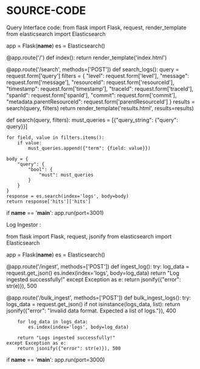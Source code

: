 # SOURCE-CODE

Query Interface code:
from flask import Flask, request, render_template
from elasticsearch import Elasticsearch

app = Flask(__name__)
es = Elasticsearch()

@app.route('/')
def index():
    return render_template('index.html')

@app.route('/search', methods=['POST'])
def search_logs():
    query = request.form['query']
    filters = {
        "level": request.form['level'],
        "message": request.form['message'],
        "resourceId": request.form['resourceId'],
        "timestamp": request.form['timestamp'],
        "traceId": request.form['traceId'],
        "spanId": request.form['spanId'],
        "commit": request.form['commit'],
        "metadata.parentResourceId": request.form['parentResourceId']
    }
    results = search(query, filters)
    return render_template('results.html', results=results)

def search(query, filters):
    must_queries = [{"query_string": {"query": query}}]

    for field, value in filters.items():
        if value:
            must_queries.append({"term": {field: value}})

    body = {
        "query": {
            "bool": {
                "must": must_queries
            }
        }
    }
    response = es.search(index='logs', body=body)
    return response['hits']['hits']

if __name__ == '__main__':
    app.run(port=3001)









 Log Ingestor :


 from flask import Flask, request, jsonify
from elasticsearch import Elasticsearch

app = Flask(__name__)
es = Elasticsearch()

@app.route('/ingest', methods=['POST'])
def ingest_log():
    try:
        log_data = request.get_json()
        es.index(index='logs', body=log_data)
        return "Log ingested successfully!"
    except Exception as e:
        return jsonify({"error": str(e)}), 500

@app.route('/bulk_ingest', methods=['POST'])
def bulk_ingest_logs():
    try:
        logs_data = request.get_json()
        if not isinstance(logs_data, list):
            return jsonify({"error": "Invalid data format. Expected a list of logs."}), 400

        for log_data in logs_data:
            es.index(index='logs', body=log_data)

        return "Logs ingested successfully!"
    except Exception as e:
        return jsonify({"error": str(e)}), 500

if __name__ == '__main__':
    app.run(port=3000)
